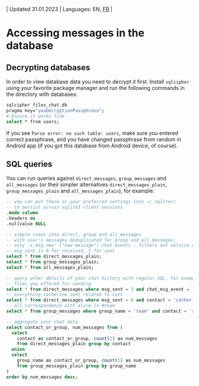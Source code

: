 | Updated 31.01.2023 | Languages: EN, [FR](/docs/lang/fr/SQL.md) |

# Accessing messages in the database

## Decrypting databases

In order to view database data you need to decrypt it first. Install `sqlcipher` using your favorite package manager and run the following commands in the directory with databases:
```bash
sqlcipher files_chat.db
pragma key="youDecryptionPassphrase";
# Ensure it works fine
select * from users;
```

If you see `Parse error: no such table: users`, make sure you entered correct passphrase, and you have changed passphrase from random in Android app (if you got this database from Android device, of course).

## SQL queries

You can run queries against `direct_messages`, `group_messages` and `all_messages` (or their simpler alternatives `direct_messages_plain`, `group_messages_plain` and `all_messages_plain`), for example:

```sql
-- you can put these or your preferred settings into ~/.sqliterc
-- to persist across sqlite3 client sessions
.mode column
.headers on
.nullvalue NULL

-- simple views into direct, group and all_messages
-- with user's messages deduplicated for group and all_messages;
-- only 'x.msg.new' ("new message") chat events - filters out service events;
-- msg_sent is 0 for received, 1 for sent
select * from direct_messages_plain;
select * from group_messages_plain;
select * from all_messages_plain;

-- query other details of your chat history with regular SQL, for example:
-- files you offered for sending
select * from direct_messages where msg_sent = 1 and chat_msg_event = 'x.file';
-- everything catherine sent related to cats
select * from direct_messages where msg_sent = 0 and contact = 'catherine' and msg_body like '%cats%';
-- all correspondence with alice in #team
select * from group_messages where group_name = 'team' and contact = 'alice';

-- aggregate your chat data
select contact_or_group, num_messages from (
  select
    contact as contact_or_group, count(1) as num_messages
    from direct_messages_plain group by contact
  union
  select
    group_name as contact_or_group, count(1) as num_messages
    from group_messages_plain group by group_name
)
order by num_messages desc;
```
